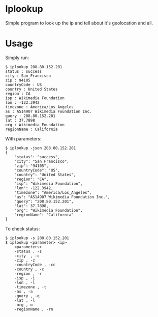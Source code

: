Iplookup
=============

Simple program to  look up the ip and tell about it's geolocation and all.


Usage
=====
Simply run:

	$ iplookup 208.80.152.201
	status : success
	city : San Francisco
	zip : 94105
	countryCode : US
	country : United States
	region : CA
	isp : Wikimedia Foundation
	lon : -122.3942
	timezone : America/Los_Angeles
	as : AS14907 Wikimedia Foundation Inc.
	query : 208.80.152.201
	lat : 37.7898
	org : Wikimedia Foundation
	regionName : California
	

With parameters:

	$ iplookup -json 208.80.152.201
	{
	    "status": "success", 
	    "city": "San Francisco", 
	    "zip": "94105", 
	    "countryCode": "US", 
	    "country": "United States", 
	    "region": "CA", 
	    "isp": "Wikimedia Foundation", 
	    "lon": -122.3942, 
	    "timezone": "America/Los_Angeles", 
	    "as": "AS14907 Wikimedia Foundation Inc.", 
	    "query": "208.80.152.201", 
	    "lat": 37.7898, 
	    "org": "Wikimedia Foundation", 
	    "regionName": "California"
	}

To check status:

	$ iplookup -s 208.80.152.201
	$ iplookup <parameter> <ip>
	    <parameters>
	    -status , -s
	    -city  , -c
	    -zip , -z
	    -countryCode , -cc
	    -country , -c
	    -region , -r
	    -isp , -i
	    -lon , -l
	    -timezone , -t
	    -as , -a
	    -query , -q
	    -lat , -l
	    -org ,-o
	    -regionName , -rn

